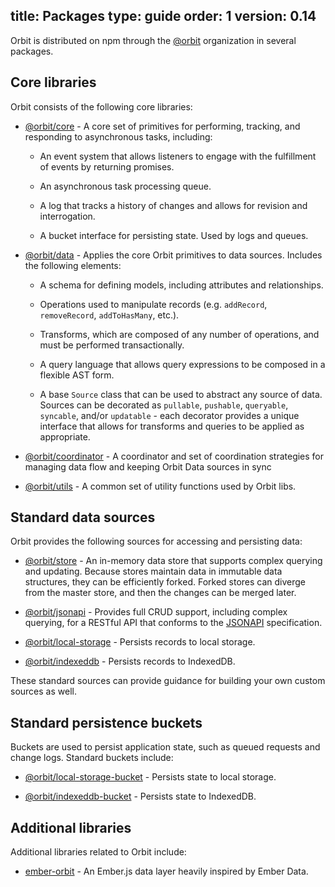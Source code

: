 title: Packages
type: guide
order: 1
version: 0.14
---

Orbit is distributed on npm through the
[@orbit](https://www.npmjs.com/org/orbit) organization in several packages.

## Core libraries

Orbit consists of the following core libraries:

* [@orbit/core](https://github.com/orbitjs/orbit/packages/@orbit/core) - A core
set of primitives for performing, tracking, and responding to asynchronous
tasks, including:

  * An event system that allows listeners to engage with the fulfillment of
    events by returning promises.

  * An asynchronous task processing queue.

  * A log that tracks a history of changes and allows for revision and
    interrogation.

  * A bucket interface for persisting state. Used by logs and queues.

* [@orbit/data](https://github.com/orbitjs/orbit/packages/@orbit/data) - Applies
the core Orbit primitives to data sources. Includes the following elements:

  * A schema for defining models, including attributes and relationships.

  * Operations used to manipulate records (e.g. `addRecord`, `removeRecord`,
    `addToHasMany`, etc.).

  * Transforms, which are composed of any number of operations, and must be
    performed transactionally.

  * A query language that allows query expressions to be composed in a flexible
    AST form.

  * A base `Source` class that can be used to abstract any source of data.
    Sources can be decorated as `pullable`, `pushable`, `queryable`, `syncable`,
    and/or `updatable` - each decorator provides a unique interface that allows
    for transforms and queries to be applied as appropriate.

* [@orbit/coordinator](https://github.com/orbitjs/orbit/packages/@orbit/coordinator) -
  A coordinator and set of coordination strategies for managing data flow and
  keeping Orbit Data sources in sync

* [@orbit/utils](https://github.com/orbitjs/orbit/packages/@orbit/utils) - A
common set of utility functions used by Orbit libs.

## Standard data sources

Orbit provides the following sources for accessing and persisting data:

* [@orbit/store](https://github.com/orbitjs/orbit/packages/@orbit/store) - An
  in-memory data store that supports complex querying and updating. Because
  stores maintain data in immutable data structures, they can be efficiently
  forked. Forked stores can diverge from the master store, and then the changes
  can be merged later.

* [@orbit/jsonapi](https://github.com/orbitjs/orbit/packages/@orbit/jsonapi) -
  Provides full CRUD support, including complex querying, for a RESTful API that
  conforms to the [JSONAPI](http://jsonapi.org/) specification.

* [@orbit/local-storage](https://github.com/orbitjs/orbit/packages/@orbit/local-storage) -
Persists records to local storage.

* [@orbit/indexeddb](https://github.com/orbitjs/orbit/packages/@orbit/indexeddb) -
Persists records to IndexedDB.

These standard sources can provide guidance for building your own custom sources
as well.

## Standard persistence buckets

Buckets are used to persist application state, such as queued requests and
change logs. Standard buckets include:

* [@orbit/local-storage-bucket](https://github.com/orbitjs/orbit/packages/@orbit/local-storage-bucket) -
Persists state to local storage.

* [@orbit/indexeddb-bucket](https://github.com/orbitjs/orbit/packages/@orbit/indexeddb-bucket) -
Persists state to IndexedDB.

## Additional libraries

Additional libraries related to Orbit include:

* [ember-orbit](https://github.com/orbitjs/ember-orbit) - An Ember.js data
  layer heavily inspired by Ember Data.
